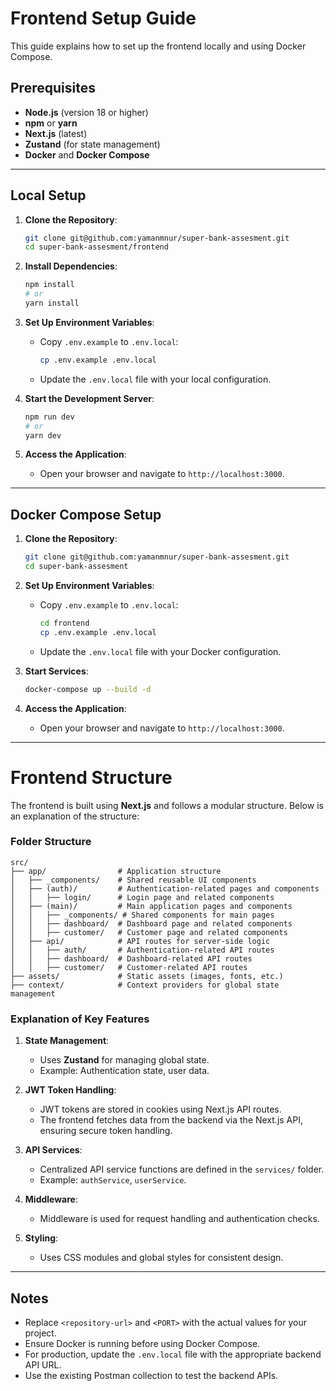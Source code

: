 # Frontend Setup Guide

This guide explains how to set up the frontend locally and using Docker Compose.

## Prerequisites
- **Node.js** (version 18 or higher)
- **npm** or **yarn**
- **Next.js** (latest)
- **Zustand** (for state management)
- **Docker** and **Docker Compose**

---

## Local Setup

1. **Clone the Repository**:
    ```bash
    git clone git@github.com:yamanmnur/super-bank-assesment.git
    cd super-bank-assesment/frontend
    ```

2. **Install Dependencies**:
    ```bash
    npm install
    # or
    yarn install
    ```

3. **Set Up Environment Variables**:
    - Copy `.env.example` to `.env.local`:
      ```bash
      cp .env.example .env.local
      ```
    - Update the `.env.local` file with your local configuration.

4. **Start the Development Server**:
    ```bash
    npm run dev
    # or
    yarn dev
    ```

5. **Access the Application**:
    - Open your browser and navigate to `http://localhost:3000`.

---

## Docker Compose Setup

1. **Clone the Repository**:
    ```bash
    git clone git@github.com:yamanmnur/super-bank-assesment.git
    cd super-bank-assesment
    ```

2. **Set Up Environment Variables**:
    - Copy `.env.example` to `.env.local`:
      ```bash
      cd frontend
      cp .env.example .env.local
      ```
    - Update the `.env.local` file with your Docker configuration.

3. **Start Services**:
    ```bash
    docker-compose up --build -d
    ```

4. **Access the Application**:
    - Open your browser and navigate to `http://localhost:3000`.

---

# Frontend Structure

The frontend is built using **Next.js** and follows a modular structure. Below is an explanation of the structure:

### Folder Structure
```
src/
├── app/                # Application structure
│   ├── _components/    # Shared reusable UI components
│   ├── (auth)/         # Authentication-related pages and components
│   │   ├── login/      # Login page and related components
│   ├── (main)/         # Main application pages and components
│   │   ├── _components/ # Shared components for main pages
│   │   ├── dashboard/  # Dashboard page and related components
│   │   ├── customer/   # Customer page and related components
│   ├── api/            # API routes for server-side logic
│   │   ├── auth/       # Authentication-related API routes
│   │   ├── dashboard/  # Dashboard-related API routes
│   │   ├── customer/   # Customer-related API routes
├── assets/             # Static assets (images, fonts, etc.)
├── context/            # Context providers for global state management
```

### Explanation of Key Features

1. **State Management**:
    - Uses **Zustand** for managing global state.
    - Example: Authentication state, user data.

2. **JWT Token Handling**:
    - JWT tokens are stored in cookies using Next.js API routes.
    - The frontend fetches data from the backend via the Next.js API, ensuring secure token handling.

3. **API Services**:
    - Centralized API service functions are defined in the `services/` folder.
    - Example: `authService`, `userService`.

4. **Middleware**:
    - Middleware is used for request handling and authentication checks.

5. **Styling**:
    - Uses CSS modules and global styles for consistent design.

---

## Notes
- Replace `<repository-url>` and `<PORT>` with the actual values for your project.
- Ensure Docker is running before using Docker Compose.  
- For production, update the `.env.local` file with the appropriate backend API URL.  
- Use the existing Postman collection to test the backend APIs.  
